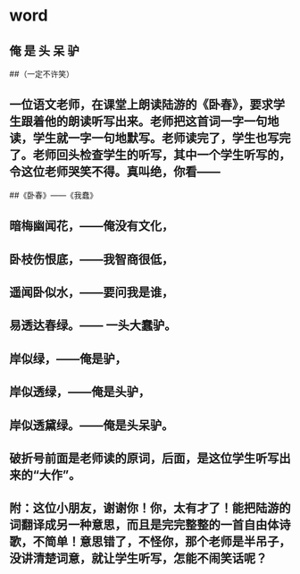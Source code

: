 # word
## 俺 是 头 呆 驴

##（一定不许笑）

## 一位语文老师，在课堂上朗读陆游的《卧春》，要求学生跟着他的朗读听写出来。老师把这首词一字一句地读，学生就一字一句地默写。老师读完了，学生也写完了。老师回头检查学生的听写，其中一个学生听写的，令这位老师哭笑不得。真叫绝，你看——
 
##《卧春》——《我蠢》
## 暗梅幽闻花，——俺没有文化，
## 卧枝伤恨底，——我智商很低，
## 遥闻卧似水，——要问我是谁，
## 易透达春绿。—— 一头大蠢驴。
## 岸似绿，——俺是驴，
## 岸似透绿，——俺是头驴，
## 岸似透黛绿。——俺是头呆驴。
 
## 破折号前面是老师读的原词，后面，是这位学生听写出来的“大作”。
 
## 附：这位小朋友，谢谢你！你，太有才了！能把陆游的词翻译成另一种意思，而且是完完整整的一首自由体诗歌，不简单！意思错了，不怪你，那个老师是半吊子，没讲清楚词意，就让学生听写，怎能不闹笑话呢？

